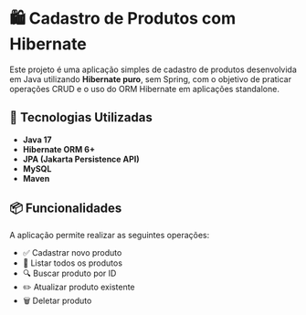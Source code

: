 # 🛍️ Cadastro de Produtos com Hibernate

Este projeto é uma aplicação simples de cadastro de produtos desenvolvida em Java utilizando **Hibernate puro**, sem Spring, com o objetivo de praticar operações CRUD e o uso do ORM Hibernate em aplicações standalone.

## 🚀 Tecnologias Utilizadas

- **Java 17**
- **Hibernate ORM 6+**
- **JPA (Jakarta Persistence API)**
- **MySQL**
- **Maven**

## 📦 Funcionalidades

A aplicação permite realizar as seguintes operações:

- ✅ Cadastrar novo produto  
- 📄 Listar todos os produtos  
- 🔍 Buscar produto por ID  
- ✏️ Atualizar produto existente  
- 🗑️ Deletar produto  
